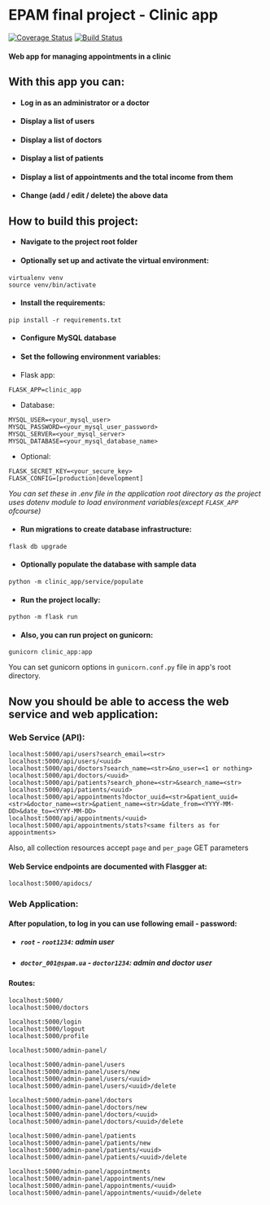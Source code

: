 # EPAM final project - Clinic app

[![Coverage Status](https://coveralls.io/repos/github/hendelbah/clinic/badge.svg?branch=main)](https://coveralls.io/github/hendelbah/clinic?branch=main)
[![Build Status](https://app.travis-ci.com/hendelbah/clinic.svg?branch=main)](https://app.travis-ci.com/hendelbah/clinic)

#### Web app for managing appointments in a clinic

## With this app you can:

- #### Log in as an administrator or a doctor
- #### Display a list of users
- #### Display a list of doctors
- #### Display a list of patients
- #### Display a list of appointments and the total income from them
- #### Change (add / edit / delete) the above data

## How to build this project:

- #### Navigate to the project root folder

- #### Optionally set up and activate the virtual environment:

```
virtualenv venv
source venv/bin/activate
```

- #### Install the requirements:

```
pip install -r requirements.txt
```

- #### Configure MySQL database

- #### Set the following environment variables:

- Flask app:
```
FLASK_APP=clinic_app
```

- Database:
```
MYSQL_USER=<your_mysql_user>
MYSQL_PASSWORD=<your_mysql_user_password>
MYSQL_SERVER=<your_mysql_server>
MYSQL_DATABASE=<your_mysql_database_name>
```

- Optional:
```
FLASK_SECRET_KEY=<your_secure_key>
FLASK_CONFIG=[production|development]
```
*You can set these in .env file in the application root directory as the project uses dotenv module to load 
environment variables(except `FLASK_APP` ofcourse)*

- #### Run migrations to create database infrastructure:

```
flask db upgrade
```

- #### Optionally populate the database with sample data

```
python -m clinic_app/service/populate
```

- #### Run the project locally:

```
python -m flask run
```

- #### Also, you can run project on gunicorn:

```
gunicorn clinic_app:app
```
You can set gunicorn options in `gunicorn.conf.py` file in app's root directory.

## Now you should be able to access the web service and web application:

### Web Service (API):

```
localhost:5000/api/users?search_email=<str>
localhost:5000/api/users/<uuid>
localhost:5000/api/doctors?search_name=<str>&no_user=<1 or nothing>
localhost:5000/api/doctors/<uuid>
localhost:5000/api/patients?search_phone=<str>&search_name=<str>
localhost:5000/api/patients/<uuid>
localhost:5000/api/appointments?doctor_uuid=<str>&patient_uuid=<str>&doctor_name=<str>&patient_name=<str>&date_from=<YYYY-MM-DD>&date_to=<YYYY-MM-DD>
localhost:5000/api/appointments/<uuid>
localhost:5000/api/appointments/stats?<same filters as for appointments>
```

Also, all collection resources accept `page` and `per_page` GET parameters

#### Web Service endpoints are documented with Flasgger at:
```
localhost:5000/apidocs/
```

### Web Application:

#### After population, to log in you can use following email - password:

- ##### `root` - `root1234`: admin user
- ##### `doctor_001@spam.ua` - `doctor1234`: admin and doctor user

#### Routes:
```
localhost:5000/
localhost:5000/doctors

localhost:5000/login
localhost:5000/logout
localhost:5000/profile

localhost:5000/admin-panel/

localhost:5000/admin-panel/users
localhost:5000/admin-panel/users/new
localhost:5000/admin-panel/users/<uuid>
localhost:5000/admin-panel/users/<uuid>/delete

localhost:5000/admin-panel/doctors
localhost:5000/admin-panel/doctors/new
localhost:5000/admin-panel/doctors/<uuid>
localhost:5000/admin-panel/doctors/<uuid>/delete

localhost:5000/admin-panel/patients
localhost:5000/admin-panel/patients/new
localhost:5000/admin-panel/patients/<uuid>
localhost:5000/admin-panel/patients/<uuid>/delete

localhost:5000/admin-panel/appointments
localhost:5000/admin-panel/appointments/new
localhost:5000/admin-panel/appointments/<uuid>
localhost:5000/admin-panel/appointments/<uuid>/delete
```